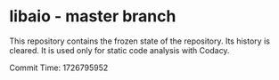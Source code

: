 # libaio - master branch

This repository contains the frozen state of the repository.
Its history is cleared. It is used only for static code
analysis with Codacy.

Commit Time: 1726795952